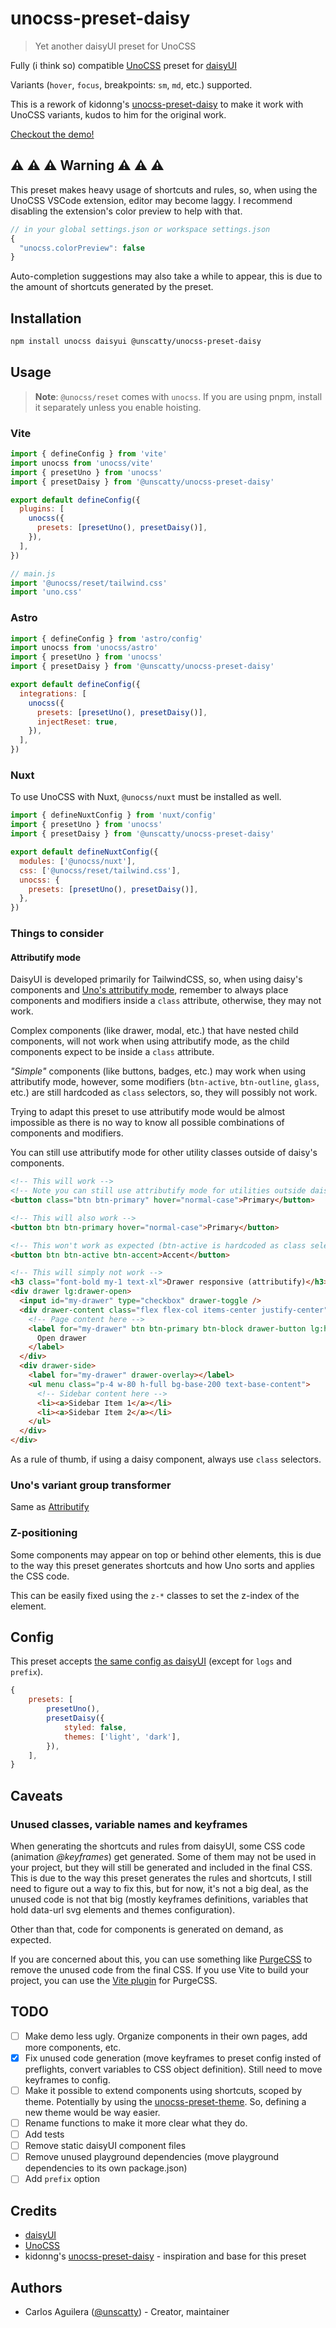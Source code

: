 # unocss-preset-daisy

> Yet another daisyUI preset for UnoCSS

Fully (i think so) compatible [UnoCSS](https://github.com/unocss/unocss) preset for [daisyUI](https://github.com/saadeghi/daisyui)

Variants (`hover`, `focus`, breakpoints: `sm`, `md`, etc.) supported.

This is a rework of kidonng's [unocss-preset-daisy](https://github.com/kidonng/unocss-preset-daisy) to make it work with UnoCSS variants, kudos to him for the original work.

[Checkout the demo!](https://unscatty.github.io/unocss-preset-daisy/)

## :warning: :warning: :warning: Warning :warning: :warning: :warning:

This preset makes heavy usage of shortcuts and rules, so, when using the UnoCSS VSCode extension, editor may become laggy. I recommend disabling the extension's color preview to help with that.

```js
// in your global settings.json or workspace settings.json
{
  "unocss.colorPreview": false
}
```

Auto-completion suggestions may also take a while to appear, this is due to the amount of shortcuts generated by the preset.

## Installation

```sh
npm install unocss daisyui @unscatty/unocss-preset-daisy
```

## Usage

> **Note**: `@unocss/reset` comes with `unocss`. If you are using pnpm, install it separately unless you enable hoisting.

### Vite

```js
import { defineConfig } from 'vite'
import unocss from 'unocss/vite'
import { presetUno } from 'unocss'
import { presetDaisy } from '@unscatty/unocss-preset-daisy'

export default defineConfig({
  plugins: [
    unocss({
      presets: [presetUno(), presetDaisy()],
    }),
  ],
})
```

```js
// main.js
import '@unocss/reset/tailwind.css'
import 'uno.css'
```

### Astro

```js
import { defineConfig } from 'astro/config'
import unocss from 'unocss/astro'
import { presetUno } from 'unocss'
import { presetDaisy } from '@unscatty/unocss-preset-daisy'

export default defineConfig({
  integrations: [
    unocss({
      presets: [presetUno(), presetDaisy()],
      injectReset: true,
    }),
  ],
})
```

### Nuxt

To use UnoCSS with Nuxt, `@unocss/nuxt` must be installed as well.

```js
import { defineNuxtConfig } from 'nuxt/config'
import { presetUno } from 'unocss'
import { presetDaisy } from '@unscatty/unocss-preset-daisy'

export default defineNuxtConfig({
  modules: ['@unocss/nuxt'],
  css: ['@unocss/reset/tailwind.css'],
  unocss: {
    presets: [presetUno(), presetDaisy()],
  },
})
```

### Things to consider

#### Attributify mode

DaisyUI is developed primarily for TailwindCSS, so, when using daisy's components and [Uno's attributify mode](https://unocss.dev/presets/attributify#attributify-mode), remember to always place components and modifiers inside a `class` attribute, otherwise, they may not work.

Complex components (like drawer, modal, etc.) that have nested child components, will not work when using attributify mode, as the child components expect to be inside a `class` attribute.

_"Simple"_ components (like buttons, badges, etc.) may work when using attributify mode, however, some modifiers (`btn-active`, `btn-outline`, `glass`, etc.) are still hardcoded as `class` selectors, so, they will possibly not work.

Trying to adapt this preset to use attributify mode would be almost impossible as there is no way to know all possible combinations of components and modifiers.

You can still use attributify mode for other utility classes outside of daisy's components.

```html
<!-- This will work -->
<!-- Note you can still use attributify mode for utilities outside daisy -->
<button class="btn btn-primary" hover="normal-case">Primary</button>

<!-- This will also work -->
<button btn btn-primary hover="normal-case">Primary</button>

<!-- This won't work as expected (btn-active is hardcoded as class selector) -->
<button btn btn-active btn-accent>Accent</button>

<!-- This will simply not work -->
<h3 class="font-bold my-1 text-xl">Drawer responsive (attributify)</h3>
<div drawer lg:drawer-open>
  <input id="my-drawer" type="checkbox" drawer-toggle />
  <div drawer-content class="flex flex-col items-center justify-center">
    <!-- Page content here -->
    <label for="my-drawer" btn btn-primary btn-block drawer-button lg:hidden>
      Open drawer
    </label>
  </div>
  <div drawer-side>
    <label for="my-drawer" drawer-overlay></label>
    <ul menu class="p-4 w-80 h-full bg-base-200 text-base-content">
      <!-- Sidebar content here -->
      <li><a>Sidebar Item 1</a></li>
      <li><a>Sidebar Item 2</a></li>
    </ul>
  </div>
</div>
```

As a rule of thumb, if using a daisy component, always use `class` selectors.

### Uno's variant group transformer
Same as [Attributify](#attributify-mode)

### Z-positioning
Some components may appear on top or behind other elements, this is due to the way this preset generates shortcuts and how Uno sorts and applies the CSS code.

This can be easily fixed using the `z-*` classes to set the z-index of the element.



## Config

This preset accepts [the same config as daisyUI](https://daisyui.com/docs/config/) (except for `logs` and `prefix`).

```js
{
	presets: [
		presetUno(),
		presetDaisy({
			styled: false,
			themes: ['light', 'dark'],
		}),
	],
}
```

## Caveats

### Unused classes, variable names and keyframes

When generating the shortcuts and rules from daisyUI, some CSS code (animation _@keyframes_) get generated. Some of them may not be used in your project, but they will still be generated and included in the final CSS. This is due to the way this preset generates the rules and shortcuts, I still need to figure out a way to fix this, but for now, it's not a big deal, as the unused code is not that big (mostly keyframes definitions, variables that hold data-url svg elements and themes configuration).

Other than that, code for components is generated on demand, as expected.

If you are concerned about this, you can use something like [PurgeCSS](https://purgecss.com/) to remove the unused code from the final CSS. If you use Vite to build your project, you can use the [Vite plugin](https://github.com/jowast/vite-plugin-purgecss) for PurgeCSS.

## TODO

- [ ] Make demo less ugly. Organize components in their own pages, add more components, etc.
- [x] Fix unused code generation (move keyframes to preset config insted of preflights, convert variables to CSS object definition). Still need to move keyframes to config.
- [ ] Make it possible to extend components using shortcuts, scoped by theme. Potentially by using the [unocss-preset-theme](https://github.com/unpreset/unocss-preset-theme). So, defining a new theme would be way easier.
- [ ] Rename functions to make it more clear what they do.
- [ ] Add tests
- [ ] Remove static daisyUI component files
- [ ] Remove unused playground dependencies (move playground dependencies to its own package.json)
- [ ] Add `prefix` option

## Credits

- [daisyUI](https://github.com/saadeghi/daisyui)
- [UnoCSS](https://github.com/unocss/unocss)
- kidonng's [unocss-preset-daisy](https://github.com/kidonng/unocss-preset-daisy) - inspiration and base for this preset

## Authors

- Carlos Aguilera ([@unscatty](https://github.com/unscatty)) - Creator, maintainer
